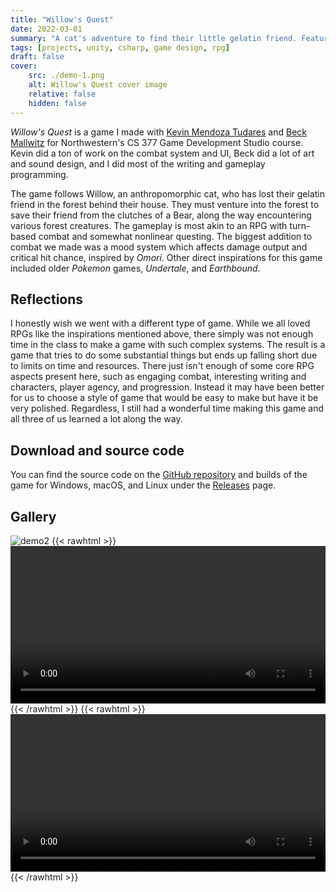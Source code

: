 ```yaml
---
title: "Willow's Quest"
date: 2022-03-01
summary: "A cat's adventure to find their little gelatin friend. Features a nonlinear questing system and turn-based combat."
tags: [projects, unity, csharp, game design, rpg]
draft: false
cover:
    src: ./demo-1.png
    alt: Willow's Quest cover image
    relative: false
    hidden: false
---
```


*Willow's Quest* is a game I made with [Kevin Mendoza Tudares](https://mendozatudares.github.io/) and [Beck Mallwitz](https://imallwitz.github.io/artportfolio/) for Northwestern's CS 377 Game Development Studio course. Kevin did a ton of work on the combat system and UI, Beck did a lot of art and sound design, and I did most of the writing and gameplay programming.

The game follows Willow, an anthropomorphic cat, who has lost their gelatin friend in the forest behind their house. They must venture into the forest to save their friend from the clutches of a Bear, along the way encountering various forest creatures. The gameplay is most akin to an RPG with turn-based combat and somewhat nonlinear questing. The biggest addition to combat we made was a mood system which affects damage output and critical hit chance, inspired by *Omori*. Other direct inspirations for this game included older *Pokemon* games, *Undertale*, and *Earthbound*.

## Reflections

I honestly wish we went with a different type of game. While we all loved RPGs like the inspirations mentioned above, there simply was not enough time in the class to make a game with such complex systems. The result is a game that tries to do some substantial things but ends up falling short due to limits on time and resources. There just isn't enough of some core RPG aspects present here, such as engaging combat, interesting writing and characters, player agency, and progression. Instead it may have been better for us to choose a style of game that would be easy to make but have it be very polished. Regardless, I still had a wonderful time making this game and all three of us learned a lot along the way.

## Download and source code

You can find the source code on the [GitHub repository](https://github.com/jackburkhardt/willowsquest) and builds of the game for Windows, macOS, and Linux under the [Releases](https://github.com/jackburkhardt/willowsquest/releases) page.

## Gallery

![demo2](./demo-2.png)
{{< rawhtml >}}<video width="100%" height="auto" controls loop autoplay> <source src="./wq-talk.webm" type="video/webm"></video>{{< /rawhtml >}} 
{{< rawhtml >}}<video width="100%" height="auto" controls loop autoplay> <source src="./wq-battle.webm" type="video/webm"></video>{{< /rawhtml >}}